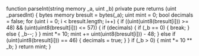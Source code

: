 function parseInt(string memory _a, uint _b) private pure returns (uint _parsedInt) {
            bytes memory bresult = bytes(_a);
            uint mint = 0;
            bool decimals = false;
            for (uint i = 0; i < bresult.length; i++) {
            if ((uint(uint8(bresult[i])) >= 48) && (uint(uint8(bresult[i])) <= 57)) {
            if (decimals) {
            if (_b == 0) {
            break;
            } else {
            _b--;
            }
            }
            mint *= 10;
            mint += uint(uint8(bresult[i])) - 48;
            } else if (uint(uint8(bresult[i])) == 46) {
            decimals = true;
            }
            }
            if (_b > 0) {
            mint *= 10 ** _b;
            }
            return mint;
}